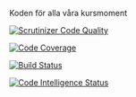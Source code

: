 Koden för alla våra kursmoment

[![Scrutinizer Code Quality](https://scrutinizer-ci.com/g/tiae24/report/badges/quality-score.png?b=main)](https://scrutinizer-ci.com/g/tiae24/report/?branch=main)

[![Code Coverage](https://scrutinizer-ci.com/g/tiae24/report/badges/coverage.png?b=main)](https://scrutinizer-ci.com/g/tiae24/report/?branch=main)

[![Build Status](https://scrutinizer-ci.com/g/tiae24/report/badges/build.png?b=main)](https://scrutinizer-ci.com/g/tiae24/report/build-status/main)

[![Code Intelligence Status](https://scrutinizer-ci.com/g/tiae24/report/badges/code-intelligence.svg?b=main)](https://scrutinizer-ci.com/code-intelligence)
